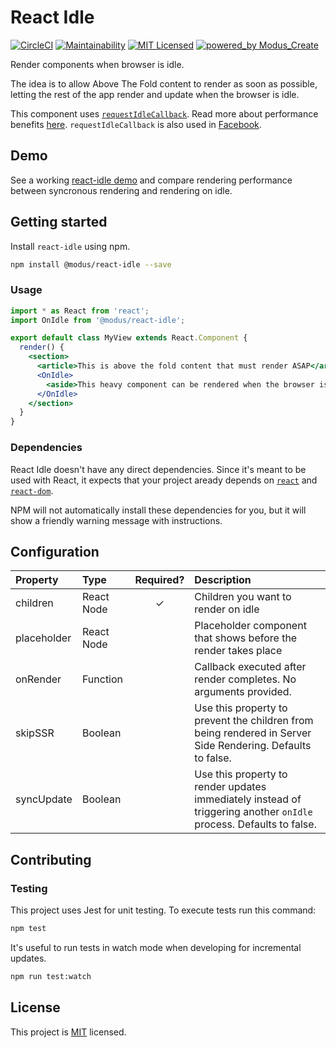 # React Idle
[![CircleCI](https://circleci.com/gh/ModusCreateOrg/react-idle/tree/master.svg?style=svg)](https://circleci.com/gh/ModusCreateOrg/react-idle/tree/master)
[![Maintainability](https://api.codeclimate.com/v1/badges/326d2ade32726ead6067/maintainability)](https://codeclimate.com/github/ModusCreateOrg/react-idle/maintainability)
[![MIT Licensed](https://img.shields.io/badge/license-MIT-blue.svg?style=flat-square)](https://github.com/ModusCreateOrg/react-idle/blob/master/LICENSE)
[![powered_by Modus_Create](https://img.shields.io/badge/powered_by-Modus_Create-blue.svg)](https://moduscreate.com)

Render components when browser is idle.

The idea is to allow Above The Fold content to render as soon as possible, letting the rest of the app render and update when the browser is idle.

This component uses [`requestIdleCallback`](https://developer.mozilla.org/en-US/docs/Web/API/Window/requestIdleCallback). Read more about performance benefits [here](https://developers.google.com/web/updates/2015/08/using-requestidlecallback). `requestIdleCallback` is also used in [Facebook](https://github.com/facebook/react/blob/233195cb6bc632ade61a8f64569b4d94061860d6/src/renderers/shared/fiber/ReactFiberScheduler.js#L815-L818).

## Demo
See a working [react-idle demo](https://react-idle.modus.app/) and compare rendering performance between syncronous rendering and rendering on idle.

## Getting started
Install `react-idle` using npm.

```bash
npm install @modus/react-idle --save
```

### Usage
```jsx
import * as React from 'react';
import OnIdle from '@modus/react-idle';

export default class MyView extends React.Component {
  render() {
    <section>
      <article>This is above the fold content that must render ASAP</article>
      <OnIdle>
        <aside>This heavy component can be rendered when the browser is idle</aside>
      </OnIdle>
    </section>
  }
}
```

### Dependencies
React Idle doesn't have any direct dependencies. Since it's meant to be used with React, it expects that your project aready depends on [`react`](https://www.npmjs.com/package/react) and [`react-dom`](https://www.npmjs.com/package/react-dom).

NPM will not automatically install these dependencies for you, but it will show a friendly warning message with instructions.

## Configuration
| Property | Type | Required? | Description |
|:---|:---|:---:|:---|
| children | React Node | ✓ | Children you want to render on idle |
| placeholder | React Node |  | Placeholder component that shows before the render takes place |
| onRender | Function |  | Callback executed after render completes. No arguments provided. |
| skipSSR | Boolean |  | Use this property to prevent the children from being rendered in Server Side Rendering. Defaults to false. |
| syncUpdate | Boolean |  | Use this property to render updates immediately instead of triggering another `onIdle` process. Defaults to false. |

## Contributing

### Testing
This project uses Jest for unit testing. To execute tests run this command:

```sh
npm test
```

It's useful to run tests in watch mode when developing for incremental updates.

```sh
npm run test:watch
```

## License

This project is [MIT](./LICENSE) licensed.
